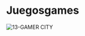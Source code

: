 # Juegosgames

![13-GAMER CITY](https://github.com/Jairoabermudezg/Juegosgames/assets/88691843/359601e2-4121-4409-bb52-50ca10930c2f)
